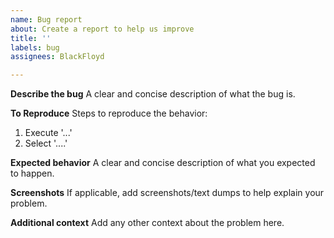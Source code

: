 ```yaml
---
name: Bug report
about: Create a report to help us improve
title: ''
labels: bug
assignees: BlackFloyd

---
```


**Describe the bug**
A clear and concise description of what the bug is.

**To Reproduce**
Steps to reproduce the behavior:
1. Execute '...'
2. Select '....'

**Expected behavior**
A clear and concise description of what you expected to happen.

**Screenshots**
If applicable, add screenshots/text dumps to help explain your problem.

**Additional context**
Add any other context about the problem here.
